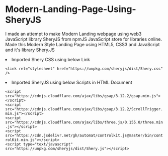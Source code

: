 # Modern-Landing-Page-Using-SheryJS

I made an attempt to make Modern Landing webpage using web3 JavaScript library SheryJS from npmJS JavaScript store for libraries online.<br>
Made this Modern Style Landing Page using HTML5, CSS3 and JavaScript and it's library Shery.JS <br>

<li>Imported Shery CSS using below Link</li>

`<link rel="stylesheet" href="https://unpkg.com/sheryjs/dist/Shery.css" />`

<li>Imported SheryJS using below Scripts in HTML Document</li>

`<script src="https://cdnjs.cloudflare.com/ajax/libs/gsap/3.12.2/gsap.min.js"></script>`<br>
`<script src="https://cdnjs.cloudflare.com/ajax/libs/gsap/3.12.2/ScrollTrigger.min.js"></script>`<br>
`<script src="https://cdnjs.cloudflare.com/ajax/libs/three.js/0.155.0/three.min.js"></script>`<br>
`<script src="https://cdn.jsdelivr.net/gh/automat/controlkit.js@master/bin/controlKit.min.js"></script>`<br>
`<script type="text/javascript" src="https://unpkg.com/sheryjs/dist/Shery.js"></script>`<br>
